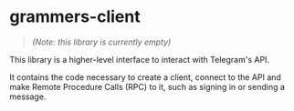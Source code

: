 # grammers-client

> *(Note: this library is currently empty)*

This library is a higher-level interface to interact with Telegram's API.

It contains the code necessary to create a client, connect to the API and
make Remote Procedure Calls (RPC) to it, such as signing in or sending a
message.
